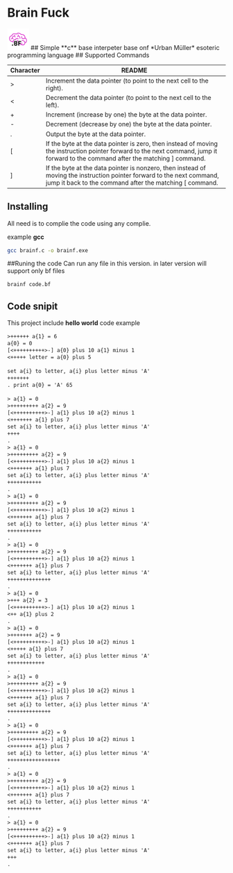 # Brain Fuck
<img src="brainf.png" width="50">
## Simple **c** base interpeter
base onf *Urban Müller* esoteric programming language
## Supported Commands

| Character | README |
| ------ | ------ |
| > | Increment the data pointer (to point to the next cell to the right). |
| < | Decrement the data pointer (to point to the next cell to the left).  |
| + | Increment (increase by one) the byte at the data pointer.            |
| - | Decrement (decrease by one) the byte at the data pointer.            |
| . | Output the byte at the data pointer.                                 |
| [ | If the byte at the data pointer is zero, then instead of moving the instruction pointer forward to the next command, jump it forward to the command after the matching ] command. |
| ] | 	If the byte at the data pointer is nonzero, then instead of moving the instruction pointer forward to the next command, jump it back to the command after the matching [ command. |
## Installing 
All need is to complie the code using any complie.

example 
**gcc**
```sh
gcc brainf.c -o brainf.exe
```
##Runing the code
Can run any file in this version. in later version will support only bf files
```sh
brainf code.bf
```

## Code snipit
This project include **hello world** code example
```
>++++++ a{1} = 6
a{0} = 0
[<++++++++++>-] a{0} plus 10 a{1} minus 1
<+++++ letter = a{0} plus 5

set a{i} to letter, a{i} plus letter minus 'A'
+++++++
. print a{0} = 'A' 65

> a{1} = 0
>+++++++++ a{2} = 9
[<++++++++++>-] a{1} plus 10 a{2} minus 1
<+++++++ a{1} plus 7
set a{i} to letter, a{i} plus letter minus 'A'
++++
.
> a{1} = 0
>+++++++++ a{2} = 9
[<++++++++++>-] a{1} plus 10 a{2} minus 1
<+++++++ a{1} plus 7
set a{i} to letter, a{i} plus letter minus 'A'
+++++++++++
.
> a{1} = 0
>+++++++++ a{2} = 9
[<++++++++++>-] a{1} plus 10 a{2} minus 1
<+++++++ a{1} plus 7
set a{i} to letter, a{i} plus letter minus 'A'
+++++++++++
.
> a{1} = 0
>+++++++++ a{2} = 9
[<++++++++++>-] a{1} plus 10 a{2} minus 1
<+++++++ a{1} plus 7
set a{i} to letter, a{i} plus letter minus 'A'
++++++++++++++
.
> a{1} = 0
>+++ a{2} = 3
[<++++++++++>-] a{1} plus 10 a{2} minus 1
<++ a{1} plus 2
.
> a{1} = 0
>+++++++ a{2} = 9
[<++++++++++>-] a{1} plus 10 a{2} minus 1
<+++++ a{1} plus 7
set a{i} to letter, a{i} plus letter minus 'A'
++++++++++++
.
> a{1} = 0
>+++++++++ a{2} = 9
[<++++++++++>-] a{1} plus 10 a{2} minus 1
<+++++++ a{1} plus 7
set a{i} to letter, a{i} plus letter minus 'A'
++++++++++++++
.
> a{1} = 0
>+++++++++ a{2} = 9
[<++++++++++>-] a{1} plus 10 a{2} minus 1
<+++++++ a{1} plus 7
set a{i} to letter, a{i} plus letter minus 'A'
+++++++++++++++++
.
> a{1} = 0
>+++++++++ a{2} = 9
[<++++++++++>-] a{1} plus 10 a{2} minus 1
<+++++++ a{1} plus 7
set a{i} to letter, a{i} plus letter minus 'A'
+++++++++++
.
> a{1} = 0
>+++++++++ a{2} = 9
[<++++++++++>-] a{1} plus 10 a{2} minus 1
<+++++++ a{1} plus 7
set a{i} to letter, a{i} plus letter minus 'A'
+++
.
```


